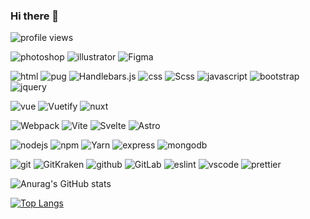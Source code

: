 ### Hi there 👋

![profile views](https://komarev.com/ghpvc/?username=Link1515)

<!-- [![](https://raw.githubusercontent.com/Link1515/github-profile-summary-cards/master/profile-summary-card-output/github_dark/0-profile-details.svg)](https://github.com/vn7n24fzkq/github-profile-summary-cards)
[![](https://raw.githubusercontent.com/Link1515/github-profile-summary-cards/master/profile-summary-card-output/github_dark/1-repos-per-language.svg)](https://github.com/vn7n24fzkq/github-profile-summary-cards) [![](https://raw.githubusercontent.com/Link1515/github-profile-summary-cards/master/profile-summary-card-output/github_dark/2-most-commit-language.svg)](https://github.com/vn7n24fzkq/github-profile-summary-cards)
[![](https://raw.githubusercontent.com/Link1515/github-profile-summary-cards/master/profile-summary-card-output/github_dark/3-stats.svg)](https://github.com/vn7n24fzkq/github-profile-summary-cards) [![](https://raw.githubusercontent.com/Link1515/github-profile-summary-cards/master/profile-summary-card-output/github_dark/4-productive-time.svg)](https://github.com/vn7n24fzkq/github-profile-summary-cards) -->

![photoshop](https://img.shields.io/badge/-PhotoShop-%23001D34?style=flat&logo=adobe-photoshop)
![illustrator](https://img.shields.io/badge/-Illustrator-%23310000?style=flat&logo=adobe-illustrator)
![Figma](https://img.shields.io/badge/-Figma-%23000000?style=flat&logo=Figma)
<br />

![html](https://img.shields.io/badge/-HTML%205-%23E44D27?style=flat&logo=html5&logoColor=%23E44D27&labelColor=%23000000)
![pug](https://img.shields.io/badge/-Pug-%23000000?style=flat&logo=pug)
![Handlebars.js](https://img.shields.io/badge/-Handlebars-%23000000?style=flat&logo=Handlebars.js&logoColor=%23E44D27)
![css](https://img.shields.io/badge/-CSS%203-%231572B6?style=flat&logo=css3&logoColor=%231572B6&labelColor=%23000000)
![Scss](https://img.shields.io/badge/-Scss-%23000000?style=flat&logo=sass)
![javascript](https://img.shields.io/badge/-JavaScript-%23F7DF1C?style=flat&logo=javascript&color=%23000000)
![bootstrap](https://img.shields.io/badge/-Bootstrap-%23000000?style=flat&logo=Bootstrap)
![jquery](https://img.shields.io/badge/-jQuery-%23054571?style=flat&logo=jQuery&logoColor=%2378CFF5)
<br />

![vue](https://img.shields.io/badge/-Vue.js-%232c3e50?style=flate&logo=Vue.js)
![Vuetify](https://img.shields.io/badge/-Vuetify-%232c3e50?style=flate&logo=Vuetify&labelColor=%231867C0)
![nuxt](https://img.shields.io/badge/-Nuxt.js-%232c3e50?style=flate&logo=Nuxt.js)
<br />

![Webpack](https://img.shields.io/badge/-Webpack-%23333333?style=flat&logo=Webpack)
![Vite](https://img.shields.io/badge/-Vite-%232c3e50?style=flate&logo=Vite)
![Svelte](https://img.shields.io/badge/-Svelte-%23000000?style=flate&logo=Svelte)
![Astro](https://img.shields.io/badge/-Astro-%23000000?style=flate&logo=Astro)
<br />

![nodejs](https://img.shields.io/badge/-Node.js-%23333333?style=flat&logo=Node.js)
![npm](https://img.shields.io/badge/-npm-%23333333?style=flat&logo=npm&logoColor=%23CB3837)
![Yarn](https://img.shields.io/badge/-Yarn-%23333333?style=flat&logo=Yarn)
![express](https://img.shields.io/badge/-Express-%23000000?style=flat&logo=Express)
![mongodb](https://img.shields.io/badge/-MongoDB-%23333333?style=flat&logo=MongoDB)
<br />

![git](https://img.shields.io/badge/-Git-%23000000?style=flat&logo=git)
![GitKraken](https://img.shields.io/badge/-GitKraken-%23333333?style=flat&logo=GitKraken)
![github](https://img.shields.io/badge/-GitHub-%23000000?style=flat&logo=github)
![GitLab](https://img.shields.io/badge/-GitLab-%23000000?style=flat&logo=GitLab)
![eslint](https://img.shields.io/badge/-ESLint-%234B32C3?style=flat&logo=eslint)
![vscode](https://img.shields.io/badge/-VSCode-%23333333?style=flat&logo=visual-studio-code&logoColor=%23007ACC)
![prettier](https://img.shields.io/badge/-Prettier-%23000000?style=flat&logo=prettier)

![Anurag's GitHub stats](https://github-readme-stats.vercel.app/api?username=Link1515&show_icons=true&theme=tokyonight)

[![Top Langs](https://github-readme-stats.vercel.app/api/top-langs/?username=Link1515&layout=compact&theme=tokyonight)](https://github.com/anuraghazra/github-readme-stats)
